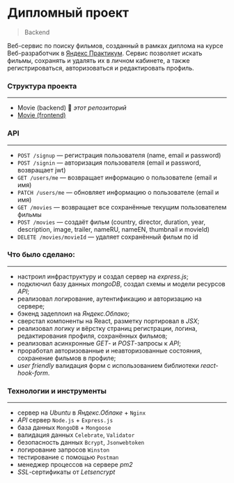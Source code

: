 # **Дипломный проект**

> Backend

Веб-сервис по поиску фильмов, созданный в рамках диплома на курсе Веб-разработчик в [Яндекс Практикум](https://practicum.yandex.ru 'сервис онлайн-образования'). Сервис позволяет искать фильмы, сохранять и удалять их в личном кабинете, а также регистрироваться, авторизоваться и редактировать профиль.

### **Структура проекта**

---

- Movie (backend) 🔆 _этот репозиторий_
- [Movie (frontend)](https://github.com/miklekuzichev/movies-explorer-frontend)

### **API**

---

- `POST /signup` — регистрация пользователя (name, email и password)
- `POST /signin` — авторизация пользователя (email и password, возвращает jwt)
- `GET /users/me` — возвращает информацию о пользователе (email и имя)
- `PATCH /users/me` — обновляет информацию о пользователе (email и имя)
- `GET /movies` — возвращает все сохранённые текущим пользователем фильмы
- `POST /movies` — создаёт фильм (country, director, duration, year, description, image, trailer, nameRU, nameEN, thumbnail и movieId)
- `DELETE /movies/movieId` — удаляет сохранённый фильм по id

### **Что было сделано:**

---

- настроил инфраструктуру и создал сервер на _express.js_;
- подключил базу данных _mongoDB_, создал схемы и модели ресурсов _API_;
- реализовал логирование, аутентификацию и авторизацию на сервере;
- бэкенд задеплоил на _Яндекс.Облако_;
- сверстал компоненты на React, разметку портировал в _JSX_;
- реализовал логику и вёрстку страниц регистрации, логина, редактирования профиля, сохранённых фильмов;
- реализовал асинхронные _GET_- и _POST_-запросы к _API_;
- проработал авторизованные и неавторизованные состояния, сохранение фильмов в профиле;
- _user friendly_ валидация форм с использованием библиотеки _react-hook-form_.

### **Технологии и инструменты**

---

- сервер на _Ubuntu_ в _Яндекс.Облаке_ + `Nginx`
- _API_ сервер `Node.js` + `Express.js`
- база данных `MongoDB` + `Mongoose`
- валидация данных `Celebrate`, `Validator`
- безопасность данных `Bcrypt`, `Jsonwebtoken`
- логирование запросов `Winston`
- тестирование с помощью `Postman`
- менеджер процессов на сервере _pm2_
- _SSL_-сертификаты от _Letsencrypt_

